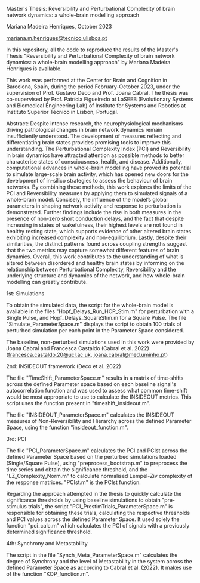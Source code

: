 Master's Thesis: Reversibility and Perturbational Complexity of brain network dynamics: a whole-brain modelling approach

Mariana Madeira Henriques, October 2023

mariana.m.henriques@tecnico.ulisboa.pt

In this repository, all the code to reproduce the results of the Master's Thesis "Reversibility and Perturbational Complexity of brain network dynamics: a whole-brain modelling approach" by Mariana Madeira Henriques is available.

This work was performed at the Center for Brain and Cognition in Barcelona, Spain, during the period February-October 2023, under the supervision of Prof. Gustavo Deco and Prof. Joana Cabral. 
The thesis was co-supervised by Prof. Patrícia Figueiredo at LaSEEB (Evolutionary Systems and Biomedical Engineering Lab) of Institute for Systems and Robotics at Instituto Superior Técnico in Lisbon, Portugal.

Abstract:
Despite intense research, the neurophysiological mechanisms driving pathological changes in brain network dynamics remain insufficiently understood. The development of measures reflecting and differentiating brain states provides promising tools to improve this understanding. The Perturbational Complexity Index (PCI) and Reversibility in brain dynamics have attracted attention as possible methods to better characterise states of consciousness, health, and disease. Additionally, computational advances in whole-brain modelling have proved its potential to simulate large-scale brain activity, which has opened new doors for the development of in-silico strategies to assess the behaviour of brain networks. By combining these methods, this work explores the limits of the PCI and Reversibility measures by applying them to simulated signals of a whole-brain model. Concisely, the influence of the model’s global parameters in shaping network activity and response to perturbation is demonstrated. Further findings include the rise in both measures in the presence of non-zero short conduction delays, and the fact that despite increasing in states of wakefulness, their highest levels are not found in healthy resting state, which supports evidence of other altered brain states exhibiting increased complexity and non-equilibrium. Lastly, despite their similarities, the distinct patterns found across coupling strengths suggest that the two metrics may capture somewhat different features of brain dynamics. Overall, this work contributes to the understanding of what is altered between disordered and healthy brain states by informing on the relationship between Perturbational Complexity, Reversibility and the underlying structure and dynamics of the network, and how whole-brain modelling can greatly contribute.

1st: Simulations

To obtain the simulated data, the script for the whole-brain model is available in the files "Hopf_Delays_Run_HCP_Stim.m" for perturbation with a Single Pulse, and Hopf_Delays_SquareStim.m for a Square Pulse. The file "Simulate_ParameterSpace.m" displays the script to obtain 100 trials of perturbed simulation per each point in the Parameter Space considered.

The baseline, non-perturbed simulations used in this work were provided by Joana Cabral and Francesca Castaldo (Cabral et al. 2022) 
(francesca.castaldo.20@ucl.ac.uk, joana.cabral@med.uminho.pt)

2nd: INSIDEOUT framework (Deco et al. 2022)

The file "TimeShift_ParameterSpace.m" results in a matrix of time-shifts across the defined Parameter space based on each baseline signal's autocorrelation function and was used to assess what common time-shift would be most appropriate to use to calculate the INSIDEOUT metrics. This script uses the function present in "timeshift_insideout.m".

The file "INSIDEOUT_ParameterSpace.m" calculates the INSIDEOUT measures of Non-Reversibility and Hierarchy across the defined Parameter Space, using the function "insideout_function.m".

3rd: PCI

The file "PCI_ParameterSpace.m" calculates the PCI and PCIst across the defined Parameter Space based on the perturbed simulations loaded (Single/Square Pulse), using "preprocess_bootstrap.m" to preprocess the time series and obtain the significance threshold, and the "LZ_Complexity_Norm.m" to calculate normalised Lempel-Ziv complexity of the response matrices. "PCIst.m" is the PCIst function.

Regarding the approach attempted in the thesis to quickly calculate the significance thresholds by using baseline simulations to obtain "pre-stimulus trials", the script "PCI_PrestimTrials_ParameterSpace.m" is responsible for obtaining these trials, calculating the respective thresholds and PCI values across the defined Parameter Space. It used solely the function "pci_calc.m" which calculates the PCI of signals with a previously determined significance threshold.

4th: Synchrony and Metastability

The script in the file "Synch_Meta_ParameterSpace.m" calculates the degree of Synchrony and the level of Metastability in the system across the defined Parameter Space as according to Cabral et al. (2022). It makes use of the function "KOP_function.m".
